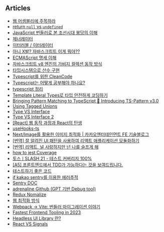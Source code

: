 ## Articles

- [웹 어셈블리에 주목하라](https://medium.com/@yujso66/%EB%B2%88%EC%97%AD-%EC%9B%B9%EC%96%B4%EC%85%88%EB%B8%94%EB%A6%AC%EC%97%90-%EC%A3%BC%EB%AA%A9%ED%95%98%EB%9D%BC-280ff4e9ce01)
- [return `null` vs `undefined`](https://github.com/yeonjuan/dev-blog/blob/master/JavaScript/return-null-vs-undefined.md#%EC%98%A4%ED%94%88%EC%86%8C%EC%8A%A4-null-vs-undefined)
- [JavaScript 번들러로 본 조선시대 붕당의 이해](https://wormwlrm.github.io/2020/08/12/History-of-JavaScript-Modules-and-Bundlers.html)
- [제너레이터](https://ko.javascript.info/generators)
- [이터러블 / 이터레이터](https://inpa.tistory.com/entry/JS-%F0%9F%93%9A-%EC%9D%B4%ED%84%B0%EB%9F%AC%EB%B8%94-%EC%9D%B4%ED%84%B0%EB%A0%88%EC%9D%B4%ED%84%B0-%F0%9F%92%AF%EC%99%84%EB%B2%BD-%EC%9D%B4%ED%95%B4)
- [아니 X발? 자바스크립트 이게 뭐야??](https://github.com/denysdovhan/wtfjs/blob/master/README-kr.md)
- [ECMAScript 명세 이해](https://ui.toast.com/posts/ko_20221116_1)
- [자바스크립트 v8 엔진의 가비지 컬렉션 동작 방식](https://fe-developers.kakaoent.com/2022/220519-garbage-collection/)
- [타입시스템으로 산수 구현](https://itchallenger.tistory.com/482)
- [Typescript를 위한 CleanCode](https://738.github.io/clean-code-typescript/)
- [Typescript는 어떻게 공부해야 하나요?](https://yozm.wishket.com/magazine/detail/1376/)
- [typescript 정리](https://inpa.tistory.com/category/Language/TypeScript)
- [Template Literal Types로 타입 안전하게 코딩하기](https://toss.tech/article/template-literal-types)
- [Bringing Pattern Matching to TypeScript 🎨 Introducing TS-Pattern v3.0](https://dev.to/gvergnaud/bringing-pattern-matching-to-typescript-introducing-ts-pattern-v3-0-o1k)
- [Using Tagged Unions](https://greg-pabian.medium.com/using-tagged-unions-84705459107a)
- [Type VS Interface](https://medium.com/humanscape-tech/type-vs-interface-%EC%96%B8%EC%A0%9C-%EC%96%B4%EB%96%BB%EA%B2%8C-f36499b0de50)
- [Type VS Interface 2](https://tecoble.techcourse.co.kr/post/2022-11-07-typeAlias-interface/)
- [[React] 웹 동작 과정과 React의 탄생](https://velog.io/@juno7803/React%EA%B0%80-%ED%83%9C%EC%96%B4%EB%82%9C-%EB%B0%B0%EA%B2%BD)
- [useHooks-ts](https://usehooks-ts.com/react-hook/use-boolean)
- [Next/Image를 활용한 이미지 최적화 | 카카오엔터테인먼트 FE 기술블로그](https://fe-developers.kakaoent.com/2022/220714-next-image/)
- [[번역] 잘 알려진 UI 패턴을 사용하여 리액트 애플리케이션 모듈화하기](https://velog.io/@eunbinn/modularizing-react-apps)
- [[번역] 리액트, 널 사랑하지만 넌 나를 슬프게 해](https://velog.io/@eunbinn/react-i-love-you-but-youre-bringing-me-down?fbclid=IwAR1-5XmYt_xrdHk4nDNL8hmJpeKn5Kc5xytW607WuwPxg-8NeIojeAY0KQA)
- [how to jest Coverage](https://www.daleseo.com/jest-coverage/)
- [토스ㅣSLASH 21 - 테스트 커버리지 100%](https://www.youtube.com/watch?v=jdlBu2vFv58)
- [[A5] 프론트엔드에서 TDD가 가능하다는 것을 보여드립니다.](https://www.youtube.com/watch?v=L1dtkLeIz-M&t=1729s)
- [테스트하기 좋은 코드](https://jojoldu.tistory.com/680)
- [if kakao sentry를 이용한 에러추적](https://if.kakao.com/2022/session/84)
- [Sentry DOC](https://docs.sentry.io/)
- [adrenaline Github (GPT 기반 Debug tool)](https://github.com/shobrook/adrenaline/)
- [Redux Nomalize](https://jbee.io/react/react-redux-normalize/)
- [웹 최적화 방식](https://black7375.tistory.com/82)
- [Webpack → Vite: 번들러 마이그레이션 이야기](https://engineering.ab180.co/stories/webpack-to-vite)
- [Fastest Frontend Tooling in 2023](https://cpojer.net/posts/fastest-frontend-tooling-in-2022)
- [Headless UI Library 란?](https://jbee.io/react/headless-concept/)
- [React VS Signals](https://junghan92.medium.com/%EB%A6%AC%EC%95%A1%ED%8A%B8-vs-signals-10%EB%85%84%EC%9D%B4-%EC%A7%80%EB%82%9C-%EC%A7%80%EA%B8%88-89e5c648c2e8)
